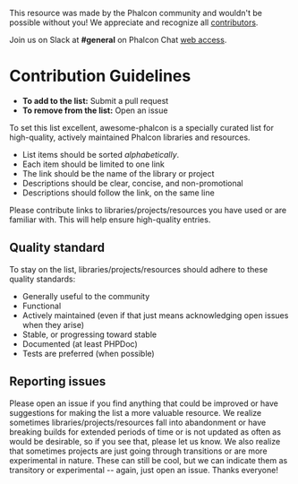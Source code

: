This resource was made by the Phalcon community and wouldn't be possible without you! We appreciate and recognize all [contributors](https://github.com/sergeyklay/awesome-phalcon/graphs/contributors).

Join us on Slack at **#general** on Phalcon Chat [web access](https://phalconchats.slack.com).


# Contribution Guidelines

- **To add to the list:** Submit a pull request
- **To remove from the list:** Open an issue

To set this list excellent, awesome-phalcon is a specially curated list for high-quality, actively maintained Phalcon libraries and resources.

- List items should be sorted *alphabetically*.
- Each item should be limited to one link
- The link should be the name of the library or project
- Descriptions should be clear, concise, and non-promotional
- Descriptions should follow the link, on the same line

Please contribute links to libraries/projects/resources you have used or are familiar with. This will help ensure high-quality entries.


## Quality standard

To stay on the list, libraries/projects/resources should adhere to these quality standards:

- Generally useful to the community
- Functional
- Actively maintained (even if that just means acknowledging open issues when they arise)
- Stable, or progressing toward stable
- Documented (at least PHPDoc)
- Tests are preferred (when possible)


## Reporting issues

Please open an issue if you find anything that could be improved or have suggestions for making the list a more valuable resource. We realize sometimes libraries/projects/resources fall into abandonment or have breaking builds for extended periods of time or is not updated as often as would be desirable, so if you see that, please let us know. We also realize that sometimes projects are just going through transitions or are more experimental in nature. These can still be cool, but we can indicate them as transitory or experimental -- again, just open an issue. Thanks everyone!
